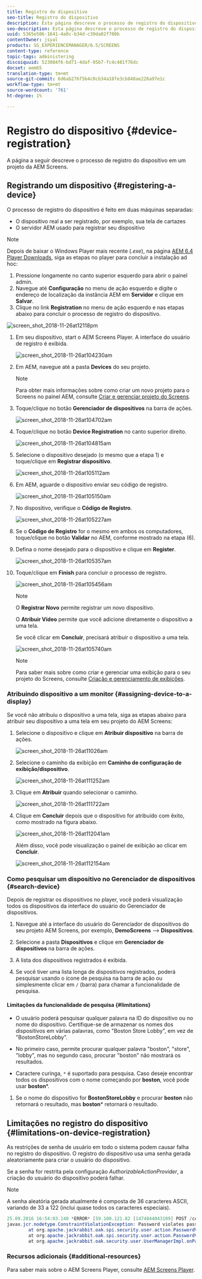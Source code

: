 ```yaml
---
title: Registro do dispositivo
seo-title: Registro do dispositivo
description: Esta página descreve o processo de registro do dispositivo em um projeto da AEM Screens.
seo-description: Esta página descreve o processo de registro do dispositivo em um projeto da AEM Screens.
uuid: 5365e506-1641-4a0c-b34d-c39da02f700b
contentOwner: jsyal
products: SG_EXPERIENCEMANAGER/6.5/SCREENS
content-type: reference
topic-tags: administering
discoiquuid: 523084f6-bd71-4daf-95b7-fc4c481f76dc
docset: aem65
translation-type: tm+mt
source-git-commit: 6d6ab276f5b4c0cb34a18fe3cb848ae226a97e1c
workflow-type: tm+mt
source-wordcount: '761'
ht-degree: 1%

---
```



# Registro do dispositivo {#device-registration}

A página a seguir descreve o processo de registro do dispositivo em um projeto da AEM Screens.

## Registrando um dispositivo {#registering-a-device}

O processo de registro do dispositivo é feito em duas máquinas separadas:

* O dispositivo real a ser registrado, por exemplo, sua tela de cartazes
* O servidor AEM usado para registrar seu dispositivo

>[!NOTE]
>
>Depois de baixar o Windows Player mais recente (*.exe*), na página [AEM 6.4 Player Downloads](https://download.macromedia.com/screens/), siga as etapas no player para concluir a instalação ad hoc:
>
>1. Pressione longamente no canto superior esquerdo para abrir o painel admin.
>1. Navegue até **Configuração** no menu de ação esquerdo e digite o endereço de localização da instância AEM em **Servidor** e clique em **Salvar**.
>1. Clique no link **Registration** no menu de ação esquerdo e nas etapas abaixo para concluir o processo de registro do dispositivo.

>



![screen_shot_2018-11-26at12118pm](assets/screen_shot_2018-11-26at12118pm.png)

1. Em seu dispositivo, start o AEM Screens Player. A interface do usuário de registro é exibida.

   ![screen_shot_2018-11-26at104230am](assets/screen_shot_2018-11-26at104230am.png)

1. Em AEM, navegue até a pasta **Devices** do seu projeto.

   >[!NOTE]
   >
   >Para obter mais informações sobre como criar um novo projeto para o Screens no painel AEM, consulte [Criar e gerenciar projeto do Screens](creating-a-screens-project.md).

1. Toque/clique no botão **Gerenciador de dispositivos** na barra de ações.

   ![screen_shot_2018-11-26at104702am](assets/screen_shot_2018-11-26at104702am.png)

1. Toque/clique no botão **Device Registration** no canto superior direito.

   ![screen_shot_2018-11-26at104815am](assets/screen_shot_2018-11-26at104815am.png)

1. Selecione o dispositivo desejado (o mesmo que a etapa 1) e toque/clique em **Registrar dispositivo**.

   ![screen_shot_2018-11-26at105112am](assets/screen_shot_2018-11-26at105112am.png)

1. Em AEM, aguarde o dispositivo enviar seu código de registro.

   ![screen_shot_2018-11-26at105150am](assets/screen_shot_2018-11-26at105150am.png)

1. No dispositivo, verifique o **Código de Registro**.

   ![screen_shot_2018-11-26at105227am](assets/screen_shot_2018-11-26at105227am.png)

1. Se o **Código de Registro** for o mesmo em ambos os computadores, toque/clique no botão **Validar** no AEM, conforme mostrado na etapa (6).
1. Defina o nome desejado para o dispositivo e clique em **Register**.

   ![screen_shot_2018-11-26at105357am](assets/screen_shot_2018-11-26at105357am.png)

1. Toque/clique em **Finish** para concluir o processo de registro.

   ![screen_shot_2018-11-26at105456am](assets/screen_shot_2018-11-26at105456am.png)

   >[!NOTE]
   >
   >O **Registrar Novo** permite registrar um novo dispositivo.
   >
   >O **Atribuir Vídeo** permite que você adicione diretamente o dispositivo a uma tela.

   Se você clicar em **Concluir**, precisará atribuir o dispositivo a uma tela.

   ![screen_shot_2018-11-26at105740am](assets/screen_shot_2018-11-26at105740am.png)

   >[!NOTE]
   >
   >Para saber mais sobre como criar e gerenciar uma exibição para o seu projeto do Screens, consulte [Criação e gerenciamento de exibições](managing-displays.md).

### Atribuindo dispositivo a um monitor {#assigning-device-to-a-display}

Se você não atribuiu o dispositivo a uma tela, siga as etapas abaixo para atribuir seu dispositivo a uma tela em seu projeto do AEM Screens:

1. Selecione o dispositivo e clique em **Atribuir dispositivo** na barra de ações.

   ![screen_shot_2018-11-26at11026am](assets/screen_shot_2018-11-26at111026am.png)

1. Selecione o caminho da exibição em **Caminho de configuração de exibição/dispositivo**.

   ![screen_shot_2018-11-26at111252am](assets/screen_shot_2018-11-26at111252am.png)

1. Clique em **Atribuir** quando selecionar o caminho.

   ![screen_shot_2018-11-26at111722am](assets/screen_shot_2018-11-26at111722am.png)

1. Clique em **Concluir** depois que o dispositivo for atribuído com êxito, como mostrado na figura abaixo.

   ![screen_shot_2018-11-26at112041am](assets/screen_shot_2018-11-26at112041am.png)

   Além disso, você pode visualização o painel de exibição ao clicar em **Concluir**.

   ![screen_shot_2018-11-26at112154am](assets/screen_shot_2018-11-26at112154am.png)

### Como pesquisar um dispositivo no Gerenciador de dispositivos {#search-device}

Depois de registrar os dispositivos no player, você poderá visualização todos os dispositivos da interface do usuário do Gerenciador de dispositivos.

1. Navegue até a interface do usuário do Gerenciador de dispositivos do seu projeto AEM Screens, por exemplo, **DemoScreens** —> **Dispositivos**.

1. Selecione a pasta **Dispositivos** e clique em **Gerenciador de dispositivos** na barra de ações.

1. A lista dos dispositivos registrados é exibida.

1. Se você tiver uma lista longa de dispositivos registrados, poderá pesquisar usando o ícone de pesquisa na barra de ação ou simplesmente clicar em `/` (barra) para chamar a funcionalidade de pesquisa.

#### Limitações da funcionalidade de pesquisa {#limitations}

* O usuário poderá pesquisar qualquer palavra na ID do dispositivo ou no nome do dispositivo. Certifique-se de armazenar os nomes dos dispositivos em várias palavras, como &quot;Boston Store Lobby&quot;, em vez de &quot;BostonStoreLobby&quot;.

* No primeiro caso, permite procurar qualquer palavra &quot;boston&quot;, &quot;store&quot;, &quot;lobby&quot;, mas no segundo caso, procurar &quot;boston&quot; não mostrará os resultados.

* Caractere curinga, `*` é suportado para pesquisa. Caso deseje encontrar todos os dispositivos com o nome começando por **boston**, você pode usar **boston***.

1. Se o nome do dispositivo for **BostonStoreLobby** e procurar **boston** não retornará o resultado, mas **boston*** retornará o resultado.


## Limitações no registro do dispositivo {#limitations-on-device-registration}

As restrições de senha de usuário em todo o sistema podem causar falha no registro do dispositivo. O registro do dispositivo usa uma senha gerada aleatoriamente para criar o usuário do dispositivo.

Se a senha for restrita pela configuração *AuthorizableActionProvider*, a criação do usuário do dispositivo poderá falhar.

>[!NOTE]
>
>A senha aleatória gerada atualmente é composta de 36 caracteres ASCII, variando de 33 a 122 (inclui quase todos os caracteres especiais).

```java
25.09.2016 16:54:03.140 *ERROR* [59.100.121.82 [1474844043109] POST /content/screens/svc/registration HTTP/1.1] com.adobe.cq.screens.device.registration.impl.RegistrationServlet Error during device registration
javax.jcr.nodetype.ConstraintViolationException: Password violates password constraint (^(?=.*\d).{7,9}$).
        at org.apache.jackrabbit.oak.spi.security.user.action.PasswordValidationAction.validatePassword(PasswordValidationAction.java:105)
        at org.apache.jackrabbit.oak.spi.security.user.action.PasswordValidationAction.onPasswordChange(PasswordValidationAction.java:76)
        at org.apache.jackrabbit.oak.security.user.UserManagerImpl.onPasswordChange(UserManagerImpl.java:308)
```

### Recursos adicionais {#additional-resources}

Para saber mais sobre o AEM Screens Player, consulte [AEM Screens Player](working-with-screens-player.md).
